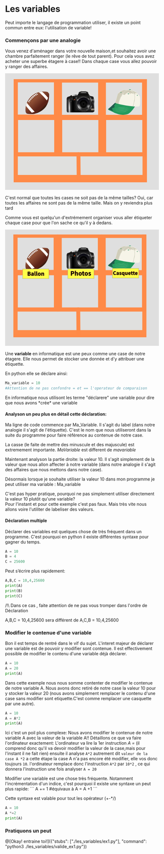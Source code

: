 # Les variables

Peut importe le langage de programmation utiliser, il existe un point commun entre eux: l'utilisation de variable!

### Commençons par une analogie
Vous venez d'aménager dans votre nouvelle maison,et souhaitez avoir une chambre parfaitement ranger (le rêve de tout parent).
Pour cela vous avez acheter une superbe étagere à case!! Dans chaque case vous allez pouvoir y ranger des affaires.

![etagere](../../img/etagere.jpeg)
<div class="alert alert-block alert-info">
  C'est normal que toutes les cases ne soit pas de la même tailles?
  Oui, car toutes les affaires ne sont pas de la même taille. Mais on y reviendra plus tard
</div>


Comme vous est quelqu'un d'extrémement organiser vous aller étiqueter chaque case pour que l'on sache ce qu'il y à dedans.

![etagere](../../img/etagere_etiquette.jpeg)

Une **variable** en informatique est une peux comme une case de notre étagere.
Elle nous permet de stocker une donnée et d'y attribuer une étiquette.

En python elle se déclare ainsi:

```python runnable
Ma_variable = 10
#Attention de ne pas confondre = et == l'operateur de comparaison
```
<div class="alert alert-block alert-info">
En informatique nous utilisont les terme "déclarere" une variable pour dire que nous avons *crée* une variable
</div>


 #### Analyson un peu plus en détail cette déclaration:

 Ma ligne de code commence par Ma_Variable. Il s'agit du label (dans notre analogie il s'agit de l'étiquette).
 C'est le nom que nous utiliseront dans la suite du programme pour faire référence au contenue de notre case.

 <div class="alert alert-block alert-warning">
La casse (le faite de mettre des minuscule et des majuscule) est extremement importante. <i> MaVariable </i> est different de <i>mavariable</i>

 </div>


Maintenant analyson la partie droite: la valeur 10.
Il s'agit simplement de la valeur que nous allon affecter à notre variable (dans notre analogie il s'agit des affaires que nous mettons dans notre case).

Désormais lorsque je souhaite utiliser la valeur 10 dans mon programme je peut utiliser ma variable : Ma_variable

<div class="alert alert-block alert-warning">
C'est pas hyper pratique, pourquoi ne pas simplement utiliser directement la valeur 10 plutôt qu'une variable?
</div>
Pour l'instant et pour cette exemple c'est pas faux. Mais très vite nous allons voire l'utiliter de labeliser des valeurs.

#### Déclaration multiple
Déclarer des variables est quelques chose de très fréquent dans un programme. C'est pourquoi en python il existe différentes syntaxe pour gagner du temps.

```python runnable
A = 10
B = 4
C = 25600
```
Peut s’écrire plus rapidement:

```python runnable
A,B,C = 10,4,25600
print(A)
print(B)
print(C)
```

/!\ Dans ce cas , faite attention de ne pas vous tromper dans l'ordre de Déclaration

A,B,C = 10,4,25600 sera différent de A,C,B = 10,4,25600


### Modifier le contenue d'une variable
Bon il est temps de rentré dans le vif du sujet. L'interet majeur de déclarer une variable est de pouvoir y modifier sont contenue.
Il est effectivement possible de modifier le contenu d'une variable déjà déclarer.

```python runnable
A = 10
A = 20
print(A)
```
Dans cette exemple nous nous somme contenter de modifier le contenue de notre variable A. Nous avons donc retiré de notre case la valeur 10 pour y stocker la valeur 20 (nous avons simplement remplacer le contenu d'une case sans modifier sont etiquette.C'est comme remplacer une casquette par une autre).

```python runnable
A = 10
A = A*2
print(A)
```
Ici c'est un poil plus complexe: Nous avons modifier le contenue de notre variable A avec la valeur de la variable A!!
Détaillons ce que va faire l'ordinateur exactement:
L'ordinateur va lire la 1er instruction <i>A = </i> (il comprend donc qu'il va devoir modifier la valeur de la case,mais pour l'instant il ne fait rien)
ensuite il analyse ``` A*2 ``` autrement dit ``` valeur de la  case A *2 ``` a cette étape la case A n'a pas encore été modifier, elle vos donc toujours ```10```. l'ordinateur remplace donc
l'instruction ```A*2```  par ```10*2``` , ce qui donnera l'instruction une fois analyser ```A = 20```


<div class="alert alert-block alert-warning">
Modifier une variable est une chose très fréquente. Notamment l'incrémentation d'un indice, c'est pourquoi il existe une syntaxe un peut plus rapide:
```
A += 1
#équivaux à
A = A +1
```

Cette syntaxe est valable pour tout les opérateur (+-*/)
```python runnable
A = 10
A *=2
print(A)
```
</div>

### Pratiquons un peut

@[Okay! entraine toi!]({"stubs": ["./les_variables/ex1.py"], "command": "python3 ./les_variables/valide_ex1.py"})
